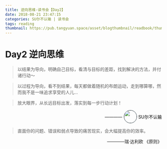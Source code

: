 ```yaml
---
title: 逆向思维-读书会【Day2】
date: 2018-08-21 23:47:15
categories: SU尔不认输 | 读书会
tags: reading
thumbnail: https://pub.tangyuan.space/asset/blogthumbnail/readbook/thumbnail2.png
---
```




# Day2 逆向思维

>  以结果为导向，明确自己目标，看清与目标的差距，找到解决的方法，并付诸行动～

>  以过程为导向，看不到结果，每天都做着随机的布朗运动，走到哪算哪，然而我不是一味追求享受的人儿…

>  放大眼界，从长远目标出发，落实到每一步行动计划！


<div style="display: flex;justify-content: flex-end;align-items: center;margin-bottom: 1em;">
  <span>————</span>
  <a href="https://www.jianshu.com/u/06408f56492c" target="_blank" style="display:flex;align-items: center;text-decoration:none;color: #000;">
	  <img src="https://pub.tangyuan.space/asset/defaultHead/sjwxhead.jpg" width="40" height="40" style="margin:0 5px;border-radius: 50%;border:1px solid #1B2B34">
	  <span style="text-align: right;">SU尔不认输</span>
  </a>
</div>



>  直面你的问题、错误和弱点导致的痛苦现实，会大幅提高你的效率。

<p style="text-align: right">————瑞·达利欧 《原则》</p>

